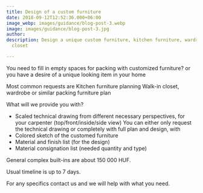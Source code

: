 ```yaml
---
title: Design of a custom furniture
date: 2018-09-12T12:52:36.000+06:00
image_webp: images/guidance/blog-post-3.webp
image: images/guidance/blog-post-3.jpg
author: 
description: Design a unique custom furniture, kitchen furniture, wardrobe, walk-in
  closet

---
```

You need to fill in empty spaces for packing with customized furniture? 
or you have a desire of a unique looking item in your home

Most common requests are 
Kitchen furniture planning
Walk-in closet, wardrobe or similar packing furniture plan

What will we provide you with?
- Scaled technical drawing from different necessary perspectives, for your carpenter (top/front/inside/side view)
You can either only request the technical drawing or completely with full plan and design, with
- Colored sketch of the customed furniture
- Material and finish list (for the design)
- Material consignation list (needed quantity and type)

General complex built-ins are about 150 000 HUF. 

Usual timeline is up to 7 days.

For any specifics contact us and we will help with what you need.